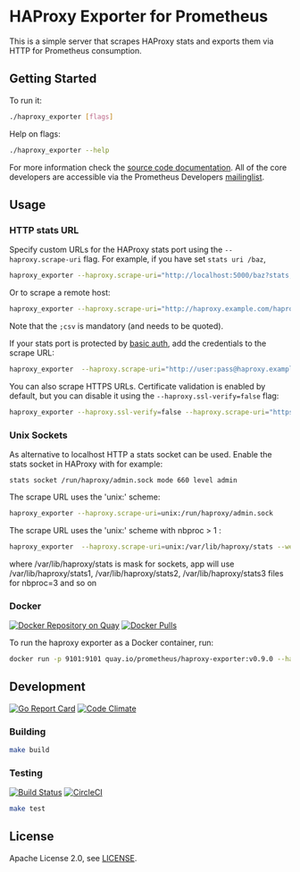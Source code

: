 # HAProxy Exporter for Prometheus

This is a simple server that scrapes HAProxy stats and exports them via HTTP for
Prometheus consumption.

## Getting Started

To run it:

```bash
./haproxy_exporter [flags]
```

Help on flags:

```bash
./haproxy_exporter --help
```

For more information check the [source code documentation][gdocs]. All of the
core developers are accessible via the Prometheus Developers [mailinglist][].

[gdocs]: http://godoc.org/github.com/prometheus/haproxy_exporter
[mailinglist]: https://groups.google.com/forum/?fromgroups#!forum/prometheus-developers

## Usage

### HTTP stats URL

Specify custom URLs for the HAProxy stats port using the `--haproxy.scrape-uri`
flag. For example, if you have set `stats uri /baz`,

```bash
haproxy_exporter --haproxy.scrape-uri="http://localhost:5000/baz?stats;csv"
```

Or to scrape a remote host:

```bash
haproxy_exporter --haproxy.scrape-uri="http://haproxy.example.com/haproxy?stats;csv"
```

Note that the `;csv` is mandatory (and needs to be quoted).

If your stats port is protected by [basic auth][], add the credentials to the
scrape URL:

```bash
haproxy_exporter  --haproxy.scrape-uri="http://user:pass@haproxy.example.com/haproxy?stats;csv"
```

You can also scrape HTTPS URLs. Certificate validation is enabled by default, but
you can disable it using the `--haproxy.ssl-verify=false` flag:

```bash
haproxy_exporter --haproxy.ssl-verify=false --haproxy.scrape-uri="https://haproxy.example.com/haproxy?stats;csv"
```

[basic auth]: https://cbonte.github.io/haproxy-dconv/configuration-1.6.html#4-stats%20auth

### Unix Sockets

As alternative to localhost HTTP a stats socket can be used. Enable the stats
socket in HAProxy with for example:


    stats socket /run/haproxy/admin.sock mode 660 level admin


The scrape URL uses the 'unix:' scheme:

```bash
haproxy_exporter --haproxy.scrape-uri=unix:/run/haproxy/admin.sock
```

The scrape URL uses the 'unix:' scheme with nbproc > 1 :

```bash
haproxy_exporter  --haproxy.scrape-uri=unix:/var/lib/haproxy/stats --web.listen-address=0.0.0.0:10001 --haproxy.nbproc=3
```
where /var/lib/haproxy/stats is mask for sockets, app will use /var/lib/haproxy/stats1, /var/lib/haproxy/stats2, /var/lib/haproxy/stats3 files for nbproc=3 and so on
### Docker

[![Docker Repository on Quay](https://quay.io/repository/prometheus/haproxy-exporter/status)][quay]
[![Docker Pulls](https://img.shields.io/docker/pulls/prom/haproxy-exporter.svg?maxAge=604800)][hub]

To run the haproxy exporter as a Docker container, run:

```bash
docker run -p 9101:9101 quay.io/prometheus/haproxy-exporter:v0.9.0 --haproxy.scrape-uri="http://user:pass@haproxy.example.com/haproxy?stats;csv"
```

[hub]: https://hub.docker.com/r/prom/haproxy-exporter/
[quay]: https://quay.io/repository/prometheus/haproxy-exporter

## Development

[![Go Report Card](https://goreportcard.com/badge/github.com/prometheus/haproxy_exporter)][goreportcard]
[![Code Climate](https://codeclimate.com/github/prometheus/haproxy_exporter/badges/gpa.svg)][codeclimate]

[goreportcard]: https://goreportcard.com/report/github.com/prometheus/haproxy_exporter
[codeclimate]: https://codeclimate.com/github/prometheus/haproxy_exporter

### Building

```bash
make build
```

### Testing

[![Build Status](https://travis-ci.org/prometheus/haproxy_exporter.png?branch=master)][travisci]
[![CircleCI](https://circleci.com/gh/prometheus/haproxy_exporter/tree/master.svg?style=shield)][circleci]

```bash
make test
```

[travisci]: https://travis-ci.org/prometheus/haproxy_exporter
[circleci]: https://circleci.com/gh/prometheus/haproxy_exporter

## License

Apache License 2.0, see [LICENSE](https://github.com/prometheus/haproxy_exporter/blob/master/LICENSE).

